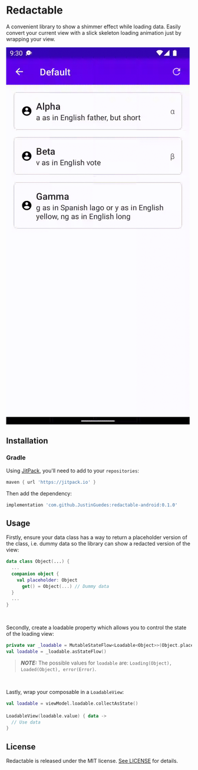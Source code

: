 # Redactable

A convenient library to show a shimmer effect while loading data. Easily convert your current view with a slick skeleton loading animation just by wrapping your view.

![Redactable Example](/example.gif)

## Installation

### Gradle

Using [JitPack](https://jitpack.io), you'll need to add to your `repositories`:

```gradle
maven { url 'https://jitpack.io' }
```

Then add the dependency:

```gradle
implementation 'com.github.JustinGuedes:redactable-android:0.1.0'
```

## Usage

Firstly, ensure your data class has a way to return a placeholder version of the class, i.e. dummy data so the library can show a redacted version of the view:

```kotlin
data class Object(...) {
  ...
  companion object {
    val placeholder: Object
      get() = Object(...) // Dummy data
  }
  ...
}
```
<br>

Secondly, create a loadable property which allows you to control the state of the loading view:

```kotlin
private var _loadable = MutableStateFlow<Loadable<Object>>(Object.placeholder)
val loadable = _loadable.asStateFlow()
```
> **_NOTE:_** The possible values for `loadable` are: `Loading(Object), Loaded(Object), error(Error)`.
<br>

Lastly, wrap your composable in a `LoadableView`:

```kotlin
val loadable = viewModel.loadable.collectAsState()

LoadableView(loadable.value) { data ->
  // Use data
}
```

## License

Redactable is released under the MIT license. [See LICENSE](https://github.com/JustinGuedes/redactable-android/blob/main/LICENSE) for details.
